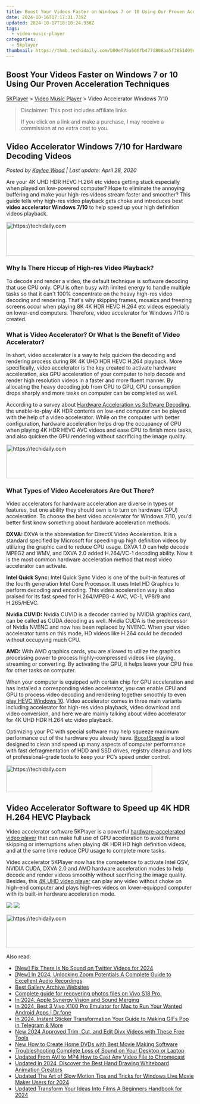 ```yaml
---
title: Boost Your Videos Faster on Windows 7 or 10 Using Our Proven Acceleration Techniques
date: 2024-10-16T17:17:31.739Z
updated: 2024-10-17T18:10:24.938Z
tags:
  - video-music-player
categories:
  - 5kplayer
thumbnail: https://thmb.techidaily.com/b00ef75a586fb477d808aa5f3851d99d406553f7be220a13f40de369ff80fd9e.jpg
---
```


## Boost Your Videos Faster on Windows 7 or 10 Using Our Proven Acceleration Techniques

[5KPlayer](https://tools.techidaily.com/5kplayer/products/) \> [Video Music Player](https://tools.techidaily.com/5kplayer/video-music-player/) \> Video Accelerator Windows 7/10 

>  Disclaimer: This post includes affiliate links
>
>  If you click on a link and make a purchase, I may receive a commission at no extra cost to you.
>

## Video Accelerator Windows 7/10 for Hardware Decoding Videos

 _Posted by [Kaylee Wood](https://www.quora.com/profile/Amanda-Hu-21) | Last update: April 28, 2020_

Are your 4K UHD HDR HEVC H.264 etc videos getting stuck especially when played on low-powered computer? Hope to eliminate the annoying buffering and make your high-res videos stream faster and smoother? This guide tells why high-res video playback gets choke and introduces best **video accelerator Windows 7/10** to help speed up your high definition videos playback.

<!-- affiliate ads begin -->
<a href="https://appsumo.8odi.net/c/5597632/2094477/7443" target="_top" id="2094477">
  <img src="//a.impactradius-go.com/display-ad/7443-2094477" border="0" alt="https://techidaily.com" width="728" height="90"/>
</a>
<img height="0" width="0" src="https://appsumo.8odi.net/i/5597632/2094477/7443" style="position:absolute;visibility:hidden;" border="0" />
<!-- affiliate ads end -->

### Why Is There Hiccup of High-res Video Playback?

To decode and render a video, the default technique is software decoding that use CPU only. CPU is often busy with limited energy to handle multiple tasks so that it can't 100% concentrate on the heavy high-res video decoding and rendering. That's why skipping frames, mosaics and freezing screens occur when playing 8K 4K HDR HEVC H.264 etc videos especially on lower-end computers. Therefore, video accelerator for Windows 7/10 is created.

### What is Video Accelerator? Or What Is the Benefit of Video Accelerator?

 In short, video accelerator is a way to help quicken the decoding and rendering process during 8K 4K UHD HDR HEVC H.264 playback. More specifically, video accelerator is the key created to activate hardware acceleration, aka GPU acceleration of your computer to help decode and render high resolution videos in a faster and more fluent manner. By allocating the heavy decoding job from CPU to GPU, CPU consumption drops sharply and more tasks on computer can be completed as well. 

According to a survey about [Hardware Acceleration vs Software Decoding](https://tools.techidaily.com/5kplayer/video-music-player/), the unable-to-play 4K HDR contents on low-end computer can be played with the help of a video accelerator. While on the computer with better configuration, hardware acceleration helps drop the occupancy of CPU when playing 4K HDR HEVC AVC videos and ease CPU to finish more tasks, and also quicken the GPU rendering without sacrificing the image quality.

<!-- affiliate ads begin -->
<a href="https://appsumo.8odi.net/c/5597632/2100541/7443" target="_top" id="2100541">
  <img src="//a.impactradius-go.com/display-ad/7443-2100541" border="0" alt="https://techidaily.com" width="728" height="90"/>
</a>
<img height="0" width="0" src="https://appsumo.8odi.net/i/5597632/2100541/7443" style="position:absolute;visibility:hidden;" border="0" />
<!-- affiliate ads end -->

### What Types of Video Accelerators Are Out There?

 Video accelerators for hardware acceleration are diverse in types or features, but one ability they should own is to turn on hardware (GPU) acceleration. To choose the best video accelerator for Windows 7/10, you'd better first know something about hardware acceleration methods.

**DXVA:** DXVA is the abbreviation for DirectX Video Acceleration. It is a standard specified by Microsoft for speeding up high definition videos by utilizing the graphic card to reduce CPU usage. DXVA 1.0 can help decode MPEG2 and WMV, and DXVA 2.0 added H.264/VC-1 decoding ability. Now it is the most common hardware acceleration method that most video accelerator can activate. 

**Intel Quick Sync:** Intel Quick Sync Video is one of the built-in features of the fourth generation Intel Core Processor. It uses Intel HD Graphics to perform decoding and encoding. This video acceleration way is also praised for its fast speed for H.264/MPEG-4 AVC, VC-1, VP8/9 and H.265/HEVC.

**Nvidia CUVID:** Nvidia CUVID is a decoder carried by NVIDIA graphics card, can be called as CUDA decoding as well. Nvidia CUDA is the predecessor of Nvidia NVENC and now has been replaced by NVENC. When your video accelerator turns on this mode, HD videos like H.264 could be decoded without occupying much CPU.

**AMD:** With AMD graphics cards, you are allowed to utilize the graphics processing power to process highly-compressed videos like playing, streaming or converting. By activating the GPU, it helps leave your CPU free for other tasks on computer. 

When your computer is equipped with certain chip for GPU acceleration and has installed a corresponding video accelerator, you can enable CPU and GPU to process video decoding and rendering together smoothly to even [play HEVC Windows 10](https://tools.techidaily.com/5kplayer/video-music-player/). Video accelerator comes in three main variants including accelerator for high-res video playback, video download and video conversion, and here we are mainly talking about video accelerator for 4K UHD HDR H.264 etc video playback.

Optimizing your PC with special software may help squeeze maximum performance out of the hardware you already have. [BoostSpeed](https://www.auslogics.com/software/boost-speed/?m=bs12winx5kplayer) is a tool designed to clean and speed up many aspects of computer performance with fast defragmentation of HDD and SSD drives, registry cleanup and lots of professional-grade tools to keep your PC’s speed under control.

<!-- affiliate ads begin -->
<a href="https://aligracehair.sjv.io/c/5597632/2135417/19272" target="_top" id="2135417">
  <img src="//a.impactradius-go.com/display-ad/19272-2135417" border="0" alt="https://techidaily.com" width="392" height="72"/>
</a>
<img height="0" width="0" src="https://aligracehair.sjv.io/i/5597632/2135417/19272" style="position:absolute;visibility:hidden;" border="0" />
<!-- affiliate ads end -->

## Video Accelerator Software to Speed up 4K HDR H.264 HEVC Playback

Video accelerator software 5KPlayer is a powerful [hardware-accelerated video player](https://tools.techidaily.com/5kplayer/video-music-player/) that can make full use of GPU acceleration to avoid frame skipping or interruptions when playing 4K HDR HD high definition videos, and at the same time reduce CPU usage to complete more tasks.

Video accelerator 5KPlayer now has the competence to activate Intel QSV, NVIDIA CUDA, DXVA 2.0 and AMD hardware acceleration modes to help decode and render videos smoothly without sacrificing the image quality. Besides, this [4K UHD video player](https://tools.techidaily.com/5kplayer/video-music-player/) can play any video without choke on high-end computer and plays high-res videos on lower-equipped computer with its built-in hardware acceleration mode. 

[![](https://www.5kplayer.com/video-music-player/../button/freedownwhitewin.png)](https://tools.techidaily.com/5kplayer/products/) [![](https://www.5kplayer.com/video-music-player/../button/freedownbackmac.png)](https://tools.techidaily.com/5kplayer/products/)

<!-- affiliate ads begin -->
<a href="https://aligracehair.sjv.io/c/5597632/2036501/19272" target="_top" id="2036501">
  <img src="//a.impactradius-go.com/display-ad/19272-2036501" border="0" alt="https://techidaily.com" width="728" height="90"/>
</a>
<img height="0" width="0" src="https://aligracehair.sjv.io/i/5597632/2036501/19272" style="position:absolute;visibility:hidden;" border="0" />
<!-- affiliate ads end -->

<ins class="adsbygoogle"
     style="display:block"
     data-ad-format="autorelaxed"
     data-ad-client="ca-pub-7571918770474297"
     data-ad-slot="1223367746"></ins>

<ins class="adsbygoogle"
     style="display:block"
     data-ad-client="ca-pub-7571918770474297"
     data-ad-slot="8358498916"
     data-ad-format="auto"
     data-full-width-responsive="true"></ins>

<span class="atpl-alsoreadstyle">Also read:</span>
<div><ul>
<li><a href="https://twitter-videos.techidaily.com/new-fix-there-is-no-sound-on-twitter-videos-for-2024/"><u>[New] Fix There Is No Sound on Twitter Videos for 2024</u></a></li>
<li><a href="https://screen-mirroring-recording.techidaily.com/new-in-2024-unlocking-zoom-potentials-a-complete-guide-to-excellent-audio-recordings/"><u>[New] In 2024, Unlocking Zoom Potentials A Complete Guide to Excellent Audio Recordings</u></a></li>
<li><a href="https://fox-access.techidaily.com/best-gallery-archive-websites/"><u>Best Gallery Archive Websites</u></a></li>
<li><a href="https://phone-solutions.techidaily.com/complete-guide-for-recovering-photos-files-on-vivo-s18-pro-by-fonelab-android-recover-photos/"><u>Complete guide for recovering photos files on Vivo S18 Pro.</u></a></li>
<li><a href="https://fox-links.techidaily.com/in-2024-apple-synergy-vision-and-sound-merging/"><u>In 2024, Apple Synergy Vision and Sound Merging</u></a></li>
<li><a href="https://screen-mirror.techidaily.com/in-2024-best-3-vivo-x100-pro-emulator-for-mac-to-run-your-wanted-android-apps-drfone-by-drfone-android/"><u>In 2024, Best 3 Vivo X100 Pro Emulator for Mac to Run Your Wanted Android Apps | Dr.fone</u></a></li>
<li><a href="https://extra-skills.techidaily.com/in-2024-instant-sticker-transformation-your-guide-to-making-gifs-pop-in-telegram-and-more/"><u>In 2024, Instant Sticker Transformation Your Guide to Making GIFs Pop in Telegram & More</u></a></li>
<li><a href="https://video-ai-editor.techidaily.com/new-2024-approved-trim-cut-and-edit-divx-videos-with-these-free-tools/"><u>New 2024 Approved Trim, Cut, and Edit Divx Videos with These Free Tools</u></a></li>
<li><a href="https://video-ai-editor.techidaily.com/new-how-to-create-home-dvds-with-best-movie-making-software/"><u>New How to Create Home DVDs with Best Movie Making Software</u></a></li>
<li><a href="https://sound-issues.techidaily.com/troubleshooting-complete-loss-of-sound-on-your-desktop-or-laptop/"><u>Troubleshooting Complete Loss of Sound on Your Desktop or Laptop</u></a></li>
<li><a href="https://video-ai-editor.techidaily.com/updated-from-avi-to-mp4-how-to-cast-any-video-file-to-chromecast/"><u>Updated From AVI to MP4 How to Cast Any Video File to Chromecast</u></a></li>
<li><a href="https://video-ai-editor.techidaily.com/updated-in-2024-discover-the-best-hand-drawing-whiteboard-animation-creators/"><u>Updated In 2024, Discover the Best Hand Drawing Whiteboard Animation Creators</u></a></li>
<li><a href="https://video-ai-editor.techidaily.com/updated-the-art-of-slow-motion-tips-and-tricks-for-windows-live-movie-maker-users-for-2024/"><u>Updated The Art of Slow Motion Tips and Tricks for Windows Live Movie Maker Users for 2024</u></a></li>
<li><a href="https://video-ai-editor.techidaily.com/updated-transform-your-ideas-into-films-a-beginners-handbook-for-2024/"><u>Updated Transform Your Ideas Into Films A Beginners Handbook for 2024</u></a></li>
</ul></div>

